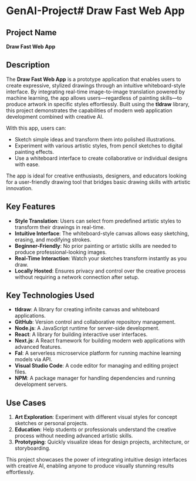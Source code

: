 # GenAI-Project# Draw Fast Web App

## Project Name

**Draw Fast Web App**

## Description

The **Draw Fast Web App** is a prototype application that enables users to create expressive, stylized drawings through an intuitive whiteboard-style interface. By integrating real-time image-to-image translation powered by machine learning, the app allows users—regardless of painting skills—to produce artwork in specific styles effortlessly. Built using the **tldraw** library, this project demonstrates the capabilities of modern web application development combined with creative AI.

With this app, users can:

- Sketch simple ideas and transform them into polished illustrations.
- Experiment with various artistic styles, from pencil sketches to digital painting effects.
- Use a whiteboard interface to create collaborative or individual designs with ease.

The app is ideal for creative enthusiasts, designers, and educators looking for a user-friendly drawing tool that bridges basic drawing skills with artistic innovation.

## Key Features

- **Style Translation**: Users can select from predefined artistic styles to transform their drawings in real-time.
- **Intuitive Interface**: The whiteboard-style canvas allows easy sketching, erasing, and modifying strokes.
- **Beginner-Friendly**: No prior painting or artistic skills are needed to produce professional-looking images.
- **Real-Time Interaction**: Watch your sketches transform instantly as you draw.
- **Locally Hosted**: Ensures privacy and control over the creative process without requiring a network connection after setup.

## Key Technologies Used

- **tldraw**: A library for creating infinite canvas and whiteboard applications.
- **GitHub**: Version control and collaborative repository management.
- **Node.js**: A JavaScript runtime for server-side development.
- **React**: A library for building interactive user interfaces.
- **Next.js**: A React framework for building modern web applications with advanced features.
- **Fal**: A serverless microservice platform for running machine learning models via API.
- **Visual Studio Code**: A code editor for managing and editing project files.
- **NPM**: A package manager for handling dependencies and running development servers.

## Use Cases

1. **Art Exploration**: Experiment with different visual styles for concept sketches or personal projects.
2. **Education**: Help students or professionals understand the creative process without needing advanced artistic skills.
3. **Prototyping**: Quickly visualize ideas for design projects, architecture, or storyboarding.

This project showcases the power of integrating intuitive design interfaces with creative AI, enabling anyone to produce visually stunning results effortlessly.
